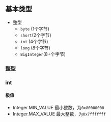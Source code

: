 ## 基本类型
- 整型
    - `byte` (1个字节)
    - `short`(2个字节)
    - `int`  (4个字节)
    - `long` (8个字节)
    - `BigInteger`(8+个字节)


### 整型
### int
#### 极值
- Integer.MIN_VALUE 最小整数，为`0x80000000`
- Integer.MAX_VALUE 最大整数，为`0x7fffffff`